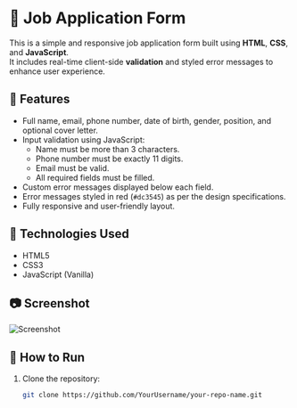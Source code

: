 # 📝 Job Application Form

This is a simple and responsive job application form built using **HTML**, **CSS**, and **JavaScript**.  
It includes real-time client-side **validation** and styled error messages to enhance user experience.

## 🚀 Features

- Full name, email, phone number, date of birth, gender, position, and optional cover letter.
- Input validation using JavaScript:
  - Name must be more than 3 characters.
  - Phone number must be exactly 11 digits.
  - Email must be valid.
  - All required fields must be filled.
- Custom error messages displayed below each field.
- Error messages styled in red (`#dc3545`) as per the design specifications.
- Fully responsive and user-friendly layout.

## 📂 Technologies Used

- HTML5
- CSS3
- JavaScript (Vanilla)

## 📷 Screenshot

![Screenshot](assets/img/screenshot.png) <!-- حط صورة هنا لو عندك -->

## 📁 How to Run

1. Clone the repository:
   ```bash
   git clone https://github.com/YourUsername/your-repo-name.git
